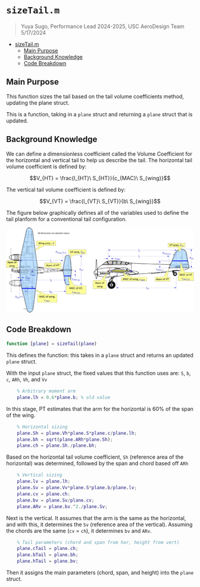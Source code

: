 # `sizeTail.m`
> Yuya Sugo, Performance Lead 2024-2025, USC AeroDesign Team </br> 5/17/2024


<!--ts-->
* [sizeTail.m](#sizetailm)
   * [Main Purpose](#main-purpose)
   * [Background Knowledge](#background-knowledge)
   * [Code Breakdown](#code-breakdown)

<!-- Created by https://github.com/ekalinin/github-markdown-toc -->
<!-- Added by: yuyasugo, at: Wed May 29 00:49:46 JST 2024 -->

<!--te-->

## Main Purpose
This function sizes the tail based on the tail volume coefficients method, updating the plane struct.

This is a function, taking in a `plane` struct and returning a `plane` struct that is updated. 

## Background Knowledge

We can define a dimensionless coefficient called the Volume Coefficient for the horizontal and vertical tail to help us describe the tail. 
The horizontal tail volume coefficient is defined by:
```math
V_{HT} = \frac{l_{HT}\ S_{HT}}{c_{MAC}\ S_{wing}}
```

The vertical tail volume coefficient is defined by:
```math
V_{VT} = \frac{l_{VT}\ S_{VT}}{b\ S_{wing}}
```

The figure below graphically defines all of the variables used to define the tail planform for a conventional tail configuration. 


![Def of geometric terms for tail](<./Figures/Gud. Fig. 11-2.jpg>)

## Code Breakdown
```MATLAB
function [plane] = sizeTail(plane)
```
This defines the function: this takes in a `plane` struct and returns an updated `plane` struct. 

With the input `plane` struct, the fixed values that this function uses are: `S`, `b`, `c`, `ARh`, `Vh`, and `Vv`

```MATLAB
    % Arbitrary moment arm
    plane.lh = 0.6*plane.b; % old value
```
In this stage, PT estimates that the arm for the horizontal is 60% of the span of the wing. 

```MATLAB
    % Horizontal sizing
    plane.Sh = plane.Vh*plane.S*plane.c/plane.lh;
    plane.bh = sqrt(plane.ARh*plane.Sh);
    plane.ch = plane.Sh./plane.bh;
```
Based on the horizontal tail volume coefficient, `Sh` (reference area of the horizontal) was determined, followed by the span and chord based off `ARh`


```MATLAB
    % Vertical sizing
    plane.lv = plane.lh;
    plane.Sv = plane.Vv*plane.S*plane.b/plane.lv;
    plane.cv = plane.ch;
    plane.bv = plane.Sv/plane.cv;
    plane.ARv = plane.bv.^2./plane.Sv;
```
Next is the vertical. It assumes that the arm is the same as the horizontal, and with this, it determines the `Sv` (reference area of the vertical). Assuming the chords are the same (`cv` = `ch`), it determines `bv` and `ARv`. 

```MATLAB
    % Tail parameters (chord and span from hor, height from vert)
    plane.cTail = plane.ch;
    plane.bTail = plane.bh;
    plane.hTail = plane.bv;
```
Then it assigns the main parameters (chord, span, and height) into the `plane` struct. 